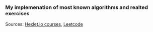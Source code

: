 ### My implemenation of most known algorithms and realted exercises
Sources: [Hexlet.io courses](https://hexlet,io), [Leetcode](https://leetcode.com)
